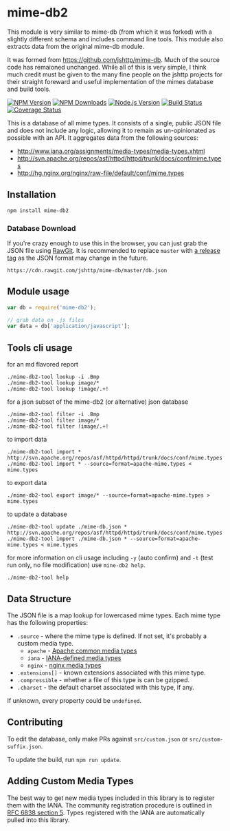 # mime-db2

This module is very similar to  mime-db (from which it was forked) with a slightly different schema and includes command line tools.  This module also extracts data from the original mime-db module.

It was formed from https://github.com/jshttp/mime-db.  Much of the source code has remaioned unchanged.  While all of this is very simple, I think much credit must be given to the many fine people on the jshttp projects for their straight foreward and useful implementation of the mimes database and build tools.

[![NPM Version][npm-version-image]][npm-url]
[![NPM Downloads][npm-downloads-image]][npm-url]
[![Node.js Version][node-image]][node-url]
[![Build Status][travis-image]][travis-url]
[![Coverage Status][coveralls-image]][coveralls-url]

This is a database of all mime types.
It consists of a single, public JSON file and does not include any logic,
allowing it to remain as un-opinionated as possible with an API.
It aggregates data from the following sources:

- http://www.iana.org/assignments/media-types/media-types.xhtml
- http://svn.apache.org/repos/asf/httpd/httpd/trunk/docs/conf/mime.types
- http://hg.nginx.org/nginx/raw-file/default/conf/mime.types

## Installation

```bash
npm install mime-db2
```

### Database Download

If you're crazy enough to use this in the browser, you can just grab the
JSON file using [RawGit](https://rawgit.com/). It is recommended to replace
`master` with [a release tag](https://github.com/jshttp/mime-db/tags) as the
JSON format may change in the future.

```
https://cdn.rawgit.com/jshttp/mime-db/master/db.json
```

## Module usage

```js
var db = require('mime-db2');

// grab data on .js files
var data = db['application/javascript'];
```

## Tools cli usage

for an md flavored report

```shell
./mime-db2-tool lookup -i .Bmp
./mime-db2-tool lookup image/*
./mime-db2-tool lookup !image/.+!
```

for a json subset of the mime-db2 (or alternative) json database

```shell
./mime-db2-tool filter -i .Bmp
./mime-db2-tool filter image/*
./mime-db2-tool filter !image/.+!
```

to import data

```shell
./mime-db2-tool import * http://svn.apache.org/repos/asf/httpd/httpd/trunk/docs/conf/mime.types
./mime-db2-tool import * --source=format=apache-mime.types < mime.types
```

to export data

```shell
./mime-db2-tool export image/* --source=format=apache-mime.types > mime.types
```

to update a database

```shell
./mime-db2-tool update ./mime-db.json * http://svn.apache.org/repos/asf/httpd/httpd/trunk/docs/conf/mime.types
./mime-db2-tool import ./mime-db.json * --source=format=apache-mime.types < mime.types
```

for more information on cli usage including `-y` (auto confirm) and `-t` (test run only, no file modification) use `mine-db2 help`.

```shell
./mime-db2-tool help
```


## Data Structure

The JSON file is a map lookup for lowercased mime types.
Each mime type has the following properties:

- `.source` - where the mime type is defined.
    If not set, it's probably a custom media type.
    - `apache` - [Apache common media types](http://svn.apache.org/repos/asf/httpd/httpd/trunk/docs/conf/mime.types)
    - `iana` - [IANA-defined media types](http://www.iana.org/assignments/media-types/media-types.xhtml)
    - `nginx` - [nginx media types](http://hg.nginx.org/nginx/raw-file/default/conf/mime.types)
- `.extensions[]` - known extensions associated with this mime type.
- `.compressible` - whether a file of this type is can be gzipped.
- `.charset` - the default charset associated with this type, if any.

If unknown, every property could be `undefined`.

## Contributing

To edit the database, only make PRs against `src/custom.json` or
`src/custom-suffix.json`.

To update the build, run `npm run update`.

## Adding Custom Media Types

The best way to get new media types included in this library is to register
them with the IANA. The community registration procedure is outlined in
[RFC 6838 section 5](http://tools.ietf.org/html/rfc6838#section-5). Types
registered with the IANA are automatically pulled into this library.

[npm-version-image]: https://img.shields.io/npm/v/mime-db.svg
[npm-downloads-image]: https://img.shields.io/npm/dm/mime-db.svg
[npm-url]: https://npmjs.org/package/mime-db
[travis-image]: https://img.shields.io/travis/jshttp/mime-db/master.svg
[travis-url]: https://travis-ci.org/jshttp/mime-db
[coveralls-image]: https://img.shields.io/coveralls/jshttp/mime-db/master.svg
[coveralls-url]: https://coveralls.io/r/jshttp/mime-db?branch=master
[node-image]: https://img.shields.io/node/v/mime-db.svg
[node-url]: http://nodejs.org/download/
